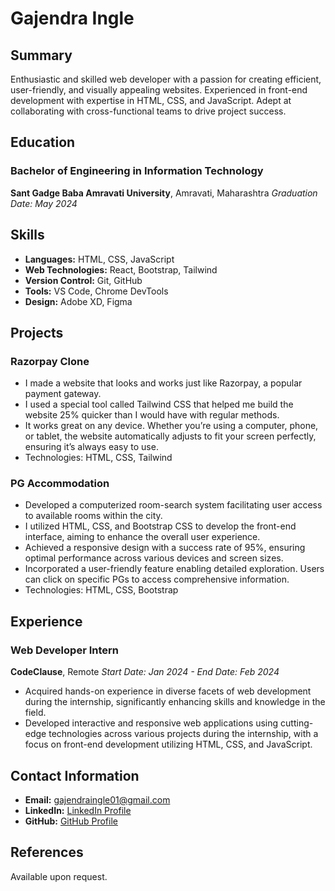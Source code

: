 # Gajendra Ingle

## Summary
Enthusiastic and skilled web developer with a passion for creating efficient, user-friendly, and visually appealing websites. Experienced in front-end development with expertise in HTML, CSS, and JavaScript. Adept at collaborating with cross-functional teams to drive project success.

## Education
### Bachelor of Engineering in Information Technology 
**Sant Gadge Baba Amravati University**, Amravati, Maharashtra 
*Graduation Date: May 2024*

## Skills
- **Languages:** HTML, CSS, JavaScript
- **Web Technologies:** React, Bootstrap, Tailwind
- **Version Control:** Git, GitHub
- **Tools:** VS Code, Chrome DevTools
- **Design:** Adobe XD, Figma

## Projects
### Razorpay Clone 
- I made a website that looks and works just like Razorpay, a popular payment gateway.
- I used a special tool called Tailwind CSS that helped me build the website 25% quicker than I would have with regular methods.
- It works great on any device. Whether you’re using a computer, phone, or tablet, the website automatically adjusts to fit your screen perfectly, ensuring it’s always easy to use.
- Technologies: HTML, CSS, Tailwind

### PG Accommodation
- Developed a computerized room-search system facilitating user access to available rooms within the city.
- I utilized HTML, CSS, and Bootstrap CSS to develop the front-end interface, aiming to enhance the overall user experience.
- Achieved a responsive design with a success rate of 95%, ensuring optimal performance across various devices and screen sizes.
- Incorporated a user-friendly feature enabling detailed exploration. Users can click on specific PGs to access comprehensive information.
- Technologies: HTML, CSS, Bootstrap

## Experience
### Web Developer Intern
**CodeClause**, Remote
*Start Date: Jan 2024 - End Date: Feb 2024*
- Acquired hands-on experience in diverse facets of web development during the internship, significantly enhancing skills and knowledge in the field.
- Developed interactive and responsive web applications using cutting-edge technologies across various projects during the internship, with a focus on front-end development utilizing HTML, CSS, and JavaScript.

<!-- ## Certifications
- **Front-End Web Developer Certification**
  - *Issuing Organization: Certification Body*
  - *Completion Date: Month Year* -->

## Contact Information
- **Email:** gajendraingle01@gmail.com
- **LinkedIn:** [LinkedIn Profile](https://www.linkedin.com/in/gajendra-ingle)
- **GitHub:** [GitHub Profile](https://github.com/gajendra-ingle)

## References
Available upon request.

